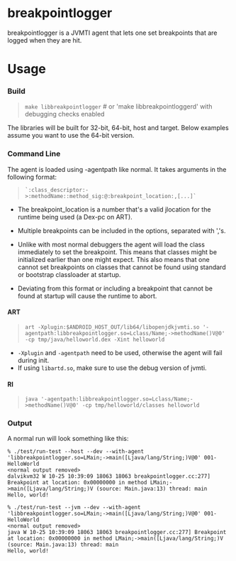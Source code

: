 # breakpointlogger

breakpointlogger is a JVMTI agent that lets one set breakpoints that are logged
when they are hit.

# Usage
### Build
>    `make libbreakpointlogger`  # or 'make libbreakpointloggerd' with debugging checks enabled

The libraries will be built for 32-bit, 64-bit, host and target. Below examples
assume you want to use the 64-bit version.

### Command Line

The agent is loaded using -agentpath like normal. It takes arguments in the
following format:
>     `:class_descriptor:->:methodName::method_sig:@:breakpoint_location:,[...]`

* The breakpoint\_location is a number that's a valid jlocation for the runtime
  being used (a Dex-pc on ART).

* Multiple breakpoints can be included in the options, separated with ','s.

* Unlike with most normal debuggers the agent will load the class immediately to
  set the breakpoint. This means that classes might be initialized earlier than
  one might expect. This also means that one cannot set breakpoints on classes
  that cannot be found using standard or bootstrap classloader at startup.

* Deviating from this format or including a breakpoint that cannot be found at
  startup will cause the runtime to abort.

#### ART
>    `art -Xplugin:$ANDROID_HOST_OUT/lib64/libopenjdkjvmti.so '-agentpath:libbreakpointlogger.so=Lclass/Name;->methodName()V@0' -cp tmp/java/helloworld.dex -Xint helloworld`

* `-Xplugin` and `-agentpath` need to be used, otherwise the agent will fail during init.
* If using `libartd.so`, make sure to use the debug version of jvmti.

#### RI
>    `java '-agentpath:libbreakpointlogger.so=Lclass/Name;->methodName()V@0' -cp tmp/helloworld/classes helloworld`

### Output
A normal run will look something like this:

    % ./test/run-test --host --dev --with-agent 'libbreakpointlogger.so=LMain;->main([Ljava/lang/String;)V@0' 001-HelloWorld
    <normal output removed>
    dalvikvm32 W 10-25 10:39:09 18063 18063 breakpointlogger.cc:277] Breakpoint at location: 0x00000000 in method LMain;->main([Ljava/lang/String;)V (source: Main.java:13) thread: main
    Hello, world!

    % ./test/run-test --jvm --dev --with-agent 'libbreakpointlogger.so=LMain;->main([Ljava/lang/String;)V@0' 001-HelloWorld
    <normal output removed>
    java W 10-25 10:39:09 18063 18063 breakpointlogger.cc:277] Breakpoint at location: 0x00000000 in method LMain;->main([Ljava/lang/String;)V (source: Main.java:13) thread: main
    Hello, world!
